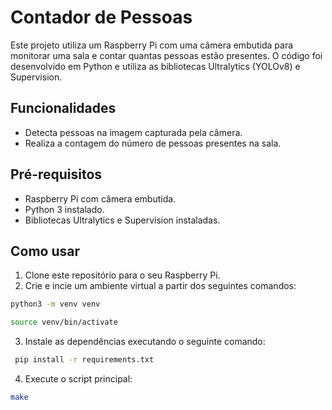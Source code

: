 # Contador de Pessoas

Este projeto utiliza um Raspberry Pi com uma câmera embutida para monitorar uma sala e contar quantas pessoas estão presentes. O código foi desenvolvido em Python e utiliza as bibliotecas Ultralytics (YOLOv8) e Supervision.

## Funcionalidades

- Detecta pessoas na imagem capturada pela câmera.
- Realiza a contagem do número de pessoas presentes na sala.

## Pré-requisitos

- Raspberry Pi com câmera embutida.
- Python 3 instalado.
- Bibliotecas Ultralytics e Supervision instaladas.

## Como usar

1. Clone este repositório para o seu Raspberry Pi.
2. Crie e incie um ambiente virtual a partir dos seguintes comandos:

```bash
python3 -m venv venv

source venv/bin/activate
```

3. Instale as dependências executando o seguinte comando:

```bash
 pip install -r requirements.txt
```

4. Execute o script principal:

```bash
make
```
